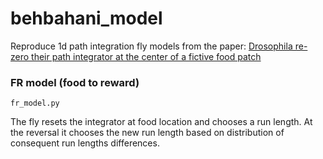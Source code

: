 # behbahani_model
Reproduce 1d path integration fly models from the paper: [Drosophila re-zero their path integrator at the center of a fictive food patch](https://doi.org/10.1016/j.cub.2021.08.006)

### FR model (food to reward)
```fr_model.py```

The fly resets the integrator at food location and chooses a run length. At the reversal it chooses the new run length based on distribution of consequent run lengths differences. 

